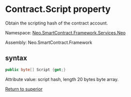 # Contract.Script property

Obtain the scripting hash of the contract account.

Namespace: [Neo.SmartContract.Framework.Services.Neo](../../neo.md)

Assembly: Neo.SmartContract.Framework

## syntax

```c#
public byte[] Script {get;}
```

Attribute value: script hash, length 20 bytes byte array.



[Return to superior](../Account.md)
